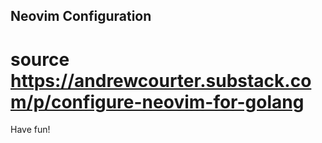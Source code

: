 ## Neovim Configuration
# source https://andrewcourter.substack.com/p/configure-neovim-for-golang

Have fun!
